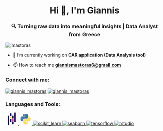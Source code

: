 <h1 align="center">Hi 👋, I'm Giannis</h1>
<h3 align="center">🔍 Turning raw data into meaningful insights | Data Analyst from Greece</h3>

<p align="left"> <img src="https://komarev.com/ghpvc/?username=imastoras&label=Profile%20views&color=0e75b6&style=flat" alt="imastoras" /> </p>

- 🔭 I’m currently working on **CAR application (Data Analysis tool)**  

- 📫 How to reach me **giannismastoras6@gmail.com**  

<h3 align="left">Connect with me:</h3>
<p align="left">
<a href="https://linkedin.com/in/giannis-mastoras" target="blank">
    <img align="center" src="https://raw.githubusercontent.com/rahuldkjain/github-profile-readme-generator/master/src/images/icons/Social/linked-in-alt.svg" alt="giannis_mastoras" height="30" width="40" />
</a>
<a href="https://instagram.com/giannis_mastoras" target="blank">
    <img align="center" src="https://raw.githubusercontent.com/rahuldkjain/github-profile-readme-generator/master/src/images/icons/Social/instagram.svg" alt="giannis_mastoras" height="30" width="40" />
</a>
</p>

<h3 align="left">Languages and Tools:</h3>
<p align="left">
    <a href="https://pandas.pydata.org/" target="_blank" rel="noreferrer"> 
        <img src="https://raw.githubusercontent.com/devicons/devicon/2ae2a900d2f041da66e950e4d48052658d850630/icons/pandas/pandas-original.svg" alt="pandas" width="40" height="40"/> 
    </a> 
    <a href="https://www.python.org" target="_blank" rel="noreferrer"> 
        <img src="https://raw.githubusercontent.com/devicons/devicon/master/icons/python/python-original.svg" alt="python" width="40" height="40"/> 
    </a> 
    <a href="https://scikit-learn.org/" target="_blank" rel="noreferrer"> 
        <img src="https://upload.wikimedia.org/wikipedia/commons/0/05/Scikit_learn_logo_small.svg" alt="scikit_learn" width="40" height="40"/> 
    </a> 
    <a href="https://seaborn.pydata.org/" target="_blank" rel="noreferrer"> 
        <img src="https://seaborn.pydata.org/_images/logo-mark-lightbg.svg" alt="seaborn" width="40" height="40"/> 
    </a> 
    <a href="https://www.tensorflow.org" target="_blank" rel="noreferrer"> 
        <img src="https://www.vectorlogo.zone/logos/tensorflow/tensorflow-icon.svg" alt="tensorflow" width="40" height="40"/> 
    </a>
    <a href="https://posit.co/downloads/" target="_blank" rel="noreferrer"> 
        <img src="https://www.fileeagle.com/data/2021/05/RStudio.png" alt="rstudio" width="40" height="40"/> 
    </a>
</p>
